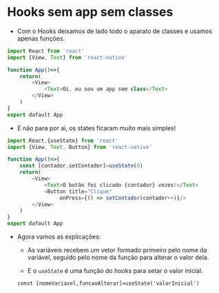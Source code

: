 # Hooks sem app sem classes

* Com o Hooks deixamos de lado todo o aparato de classes e usamos apenas funções.

```Javascript
import React from 'react'
import {View, Text} from 'react-native'

function App()=>{
    return(
        <View>
            <Text>Oi, eu sou um app sem class</Text>
        </View>
    )
}
export dafault App
```

* E não para por ai, os states ficaram muito mais simples!

```Javascript
import React,{useState} from 'react'
import {View, Text, Button} from 'react-native'

function App()=>{
    const [contador,setContador]=useState(0)
    return(
        <View>
            <Text>O botão foi clicado {contador} vezes!</Text>
            <Button title="Clique"
                 onPress={() => setContador(contador++)}/>
        </View>
    )
}
export dafault App
```

* Agora vamos as explicações:
    * As variáveis recebem um vetor formado primeiro pelo nome da variável, seguido pelo nome da função para alterar o valor dela.
    
    * E o `useState` é uma função do hooks para setar o valor inicial.
    
    `const [nomeVariavel,funcaoAlterar]=useState('valorInicial')`